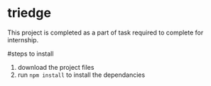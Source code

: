 # triedge
This project is completed as a part of task required to complete for internship.

#steps to install

1. download the project files
2. run `npm install` to install the dependancies 

